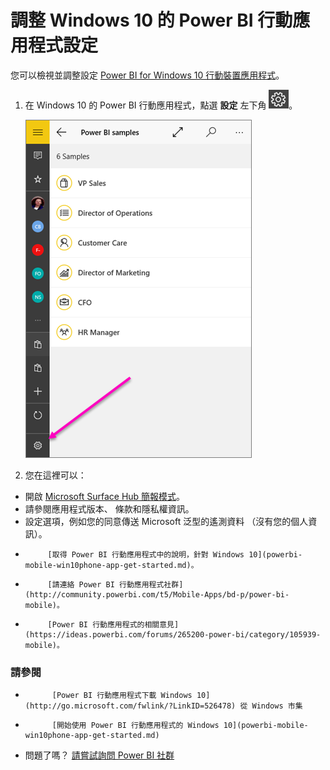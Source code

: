 <properties 
   pageTitle="調整 Windows 10 的 Power BI 行動應用程式設定"
   description="調整 Windows 10 的 Power BI 行動應用程式設定"
   services="powerbi" 
   documentationCenter="" 
   authors="maggiesMSFT" 
   manager="erikre" 
   backup=""
   editor=""
   tags=""
   qualityFocus="no"
   qualityDate=""/>
 
<tags
   ms.service="powerbi"
   ms.devlang="NA"
   ms.topic="article"
   ms.tgt_pltfrm="NA"
   ms.workload="powerbi"
   ms.date="10/14/2016"
   ms.author="maggies"/>

# <a name="adjust-settings-for-the-power-bi-mobile-app-for-windows-10"></a>調整 Windows 10 的 Power BI 行動應用程式設定

您可以檢視並調整設定 [Power BI for Windows 10 行動裝置應用程式](powerbi-mobile-win10phone-app-get-started.md)。

1. 在 Windows 10 的 Power BI 行動應用程式，點選 **設定** 左下角 ![](media/powerbi-mobile-adjust-settings-for-the-win10phone-app/power-bi-settings-icon.png)。

    ![](media/powerbi-mobile-adjust-settings-for-the-win10phone-app/power-bi-settings.png)

2. 您在這裡可以：

 -   開啟 [Microsoft Surface Hub 簡報模式](powerbi-mobile-win10-app-presentation-mode.md)。
 -   請參閱應用程式版本、 條款和隱私權資訊。 
 -   設定選項，例如您的同意傳送 Microsoft 泛型的遙測資料 （沒有您的個人資訊）。
 -   
            [取得 Power BI 行動應用程式中的說明，針對 Windows 10](powerbi-mobile-win10phone-app-get-started.md)。
 -   
            [請連絡 Power BI 行動應用程式社群](http://community.powerbi.com/t5/Mobile-Apps/bd-p/power-bi-mobile)。
 -   
            [Power BI 行動應用程式的相關意見](https://ideas.powerbi.com/forums/265200-power-bi/category/105939-mobile)。

### <a name="see-also"></a>請參閱

- 
            [Power BI 行動應用程式下載 Windows 10](http://go.microsoft.com/fwlink/?LinkID=526478) 從 Windows 市集  
- 
            [開始使用 Power BI 行動應用程式的 Windows 10](powerbi-mobile-win10phone-app-get-started.md)  
- 問題了嗎？ 
            [請嘗試詢問 Power BI 社群](http://community.powerbi.com/)

